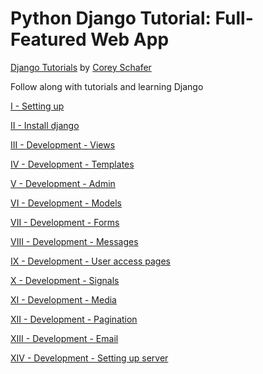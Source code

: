 # Python Django Tutorial: Full-Featured Web App
[Django Tutorials](https://www.youtube.com/playlist?list=PL-osiE80TeTtoQCKZ03TU5fNfx2UY6U4p) by [Corey Schafer](https://www.youtube.com/channel/UCCezIgC97PvUuR4_gbFUs5g)

Follow along with tutorials and learning Django

[I - Setting up](https://github.com/RaulVS14/django_CS/blob/master/Documentation/I%20-%20Setting%20up.md)

[II - Install django](https://github.com/RaulVS14/django_CS/blob/master/Documentation/II%20-%20Install%20django.md)

[III - Development - Views](https://github.com/RaulVS14/django_CS/blob/master/Documentation/III%20-%20Development%20-%20Views.md)

[IV - Development - Templates](https://github.com/RaulVS14/django_CS/blob/master/Documentation/IV%20-%20Development%20-%20Templates.md)

[V - Development - Admin](https://github.com/RaulVS14/django_CS/blob/master/Documentation/V%20-%20Development%20-%20Admin.md)

[VI - Development - Models](https://github.com/RaulVS14/django_CS/blob/master/Documentation/VI%20-%20Development%20-%20Models.md)

[VII - Development - Forms](https://github.com/RaulVS14/django_CS/blob/master/Documentation/VII%20-%20Development%20-%20Forms.md)

[VIII - Development - Messages](https://github.com/RaulVS14/django_CS/blob/master/Documentation/VIII%20-%20Development%20-%20Messages.md)

[IX - Development - User access pages](https://github.com/RaulVS14/django_CS/blob/master/Documentation/IX%20-%20Development%20-%20User%20access%20pages.md)

[X - Development - Signals](https://github.com/RaulVS14/django_CS/blob/master/Documentation/X%20-%20Development%20-%20Signals.md)

[XI - Development - Media](https://github.com/RaulVS14/django_CS/blob/master/Documentation/XI%20-%20Development%20-%20Media.md)

[XII - Development - Pagination](https://github.com/RaulVS14/django_CS/blob/master/Documentation/XII%20-%20Development%20-%20Pagination.md)

[XIII - Development - Email](https://github.com/RaulVS14/django_CS/blob/master/Documentation/XIII%20-%20Development%20-%20Email.md)

[XIV - Development - Setting up server](https://github.com/RaulVS14/django_CS/blob/master/Documentation/XIV%20-%20Deployment%20-%20Setting%20up%20server.md)


